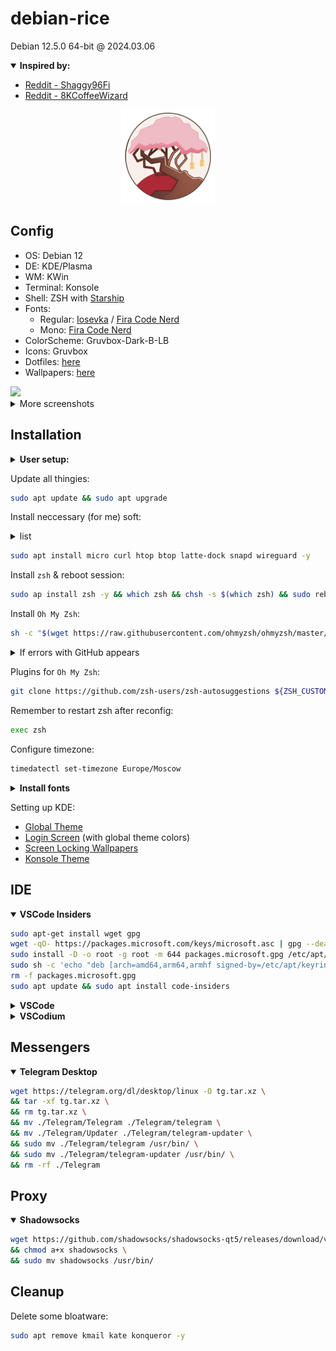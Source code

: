 # debian-rice
Debian 12.5.0 64-bit @ 2024.03.06

<details open><summary><b>Inspired by:</b></summary>

  - [Reddit - Shaggy96Fi](https://www.reddit.com/r/unixporn/comments/lydglv/kdeplasma_easy_on_the_eyes_gruvbox_theme/)
  - [Reddit - 8KCoffeeWizard](https://www.reddit.com/r/unixporn/comments/y72zlv/kde_kde_rice_without_blur_real/)
</details>

<p align="center">
  <img src="https://github.com/Kseen715/imgs/blob/main/sakura_kharune.png" title="Logo" alt="Logo" width="150" height="150"/>
</p>

## Config
- OS: Debian 12
- DE: KDE/Plasma
- WM: KWin
- Terminal: Konsole
- Shell: ZSH with [Starship](https://starship.rs/)
- Fonts:
  - Regular: [Iosevka](https://typeof.net/Iosevka/) / [Fira Code Nerd](https://github.com/ryanoasis/nerd-fonts/releases/download/v3.2.0/FiraCode.zip)
  - Mono: [Fira Code Nerd](https://github.com/ryanoasis/nerd-fonts/releases/download/v3.2.0/FiraCode.zip)
- ColorScheme: Gruvbox-Dark-B-LB
- Icons: Gruvbox
- Dotfiles: [here](https://github.com/Kseen715/debian-rice/tree/main/dotfiles)
- Wallpapers: [here](https://raw.githubusercontent.com/D3Ext/aesthetic-wallpapers/main/images/gruvbox_forest-4.png)

<img src=https://i.imgur.com/vaEOImP.jpeg>
<details><summary>More screenshots</summary>
  <img src=https://i.imgur.com/z89N0A5.jpeg>
  <img src=https://i.imgur.com/xdnn8W3.png>
</details>

## Installation

<details><summary><b>User setup:</b></summary>

  Switch to root:
  ``` bash
  su
  ```
  
  Install `sudo`:
  ``` bash
  sudo apt install sudo
  ```
  
  Create new user (if not already):
  ``` bash
  sudo adduser <username>
  ```
  
  Allow sudo for new user:
  ``` bash
  sudo usermod -aG sudo <username>
  ```
  
  Switch to freshly sudoed user:
  ``` bash
  su <username>
  ```
</details>

Update all thingies:
``` bash
sudo apt update && sudo apt upgrade
```

Install neccessary (for me) soft:
<details><summary>list</summary>
  
  - `micro`
  - `curl`
  - `htop`
  - `btop`
  - `latte-dock`
  - `snapd`
  - `wireguard`
</details>

``` bash
sudo apt install micro curl htop btop latte-dock snapd wireguard -y
```


Install `zsh` & reboot session:
``` bash
sudo ap install zsh -y && which zsh && chsh -s $(which zsh) && sudo reboot now
```

Install `Oh My Zsh`:
``` zsh
sh -c "$(wget https://raw.githubusercontent.com/ohmyzsh/ohmyzsh/master/tools/install.sh -O -)"
```
<details><summary>If errors with GitHub appears</summary>

    Add this to `/etc/hosts`:
    ```
    199.232.28.133 raw.githubusercontent.com
    ```
</details>

Plugins for `Oh My Zsh`:
``` zsh
git clone https://github.com/zsh-users/zsh-autosuggestions ${ZSH_CUSTOM:-~/.oh-my-zsh/custom}/plugins/zsh-autosuggestions && git clone https://github.com/zsh-users/zsh-syntax-highlighting.git ${ZSH_CUSTOM:-~/.oh-my-zsh/custom}/plugins/zsh-syntax-highlighting && curl -sS https://starship.rs/install.sh | sudo sh
```

Remember to restart zsh after reconfig:
``` zsh
exec zsh
```

Configure timezone:
``` zsh
timedatectl set-timezone Europe/Moscow
```

<details><summary><b>Install fonts</b></summary>
    
  ``` zsh
  sudo mv *.ttf /usr/share/fonts/truetype
  ```
</details>

Setting up KDE:
- [Global Theme](https://store.kde.org/p/1327723)
- [Login Screen](https://store.kde.org/p/1214121) (with global theme colors)
- [Screen Locking Wallpapers](https://store.kde.org/p/1069729)
- [Konsole Theme](https://store.kde.org/p/1327725)

## IDE

<details open><summary><b>VSCode Insiders</b></summary>
  
  ``` zsh
  sudo apt-get install wget gpg
  wget -qO- https://packages.microsoft.com/keys/microsoft.asc | gpg --dearmor > packages.microsoft.gpg
  sudo install -D -o root -g root -m 644 packages.microsoft.gpg /etc/apt/keyrings/packages.microsoft.gpg
  sudo sh -c 'echo "deb [arch=amd64,arm64,armhf signed-by=/etc/apt/keyrings/packages.microsoft.gpg] https://packages.microsoft.com/repos/code stable main" > /etc/apt/sources.list.d/vscode.list'
  rm -f packages.microsoft.gpg
  sudo apt update && sudo apt install code-insiders
  ```
</details>

<details><summary><b>VSCode</b></summary>
  
  ``` zsh
  sudo apt-get install wget gpg
  wget -qO- https://packages.microsoft.com/keys/microsoft.asc | gpg --dearmor > packages.microsoft.gpg
  sudo install -D -o root -g root -m 644 packages.microsoft.gpg /etc/apt/keyrings/packages.microsoft.gpg
  sudo sh -c 'echo "deb [arch=amd64,arm64,armhf signed-by=/etc/apt/keyrings/packages.microsoft.gpg] https://packages.microsoft.com/repos/code stable main" > /etc/apt/sources.list.d/vscode.list'
  rm -f packages.microsoft.gpg
  sudo apt update && sudo apt install code
  ```
</details>

<details><summary><b>VSCodium</b></summary>
  
  ``` zsh
  wget -qO - https://gitlab.com/paulcarroty/vscodium-deb-rpm-repo/raw/master/pub.gpg \
      | gpg --dearmor \
      | sudo dd of=/usr/share/keyrings/vscodium-archive-keyring.gpg \
  && echo 'deb [ signed-by=/usr/share/keyrings/vscodium-archive-keyring.gpg ] https://download.vscodium.com/debs vscodium main' \
      | sudo tee /etc/apt/sources.list.d/vscodium.list \
  && sudo apt update && sudo apt install codium
  ```
</details>

## Messengers

<details open><summary><b>Telegram Desktop</b></summary>

  ``` zsh
  wget https://telegram.org/dl/desktop/linux -O tg.tar.xz \
  && tar -xf tg.tar.xz \
  && rm tg.tar.xz \
  && mv ./Telegram/Telegram ./Telegram/telegram \
  && mv ./Telegram/Updater ./Telegram/telegram-updater \
  && sudo mv ./Telegram/telegram /usr/bin/ \
  && sudo mv ./Telegram/telegram-updater /usr/bin/ \
  && rm -rf ./Telegram
  ```
</details>

## Proxy

<details open><summary><b>Shadowsocks</b></summary>
  
  ``` zsh
  wget https://github.com/shadowsocks/shadowsocks-qt5/releases/download/v3.0.1/Shadowsocks-Qt5-3.0.1-x86_64.AppImage -O shadowsocks \
  && chmod a+x shadowsocks \
  && sudo mv shadowsocks /usr/bin/
  ```
</details>

## Cleanup

Delete some bloatware:
``` zsh
sudo apt remove kmail kate konqueror -y
```
